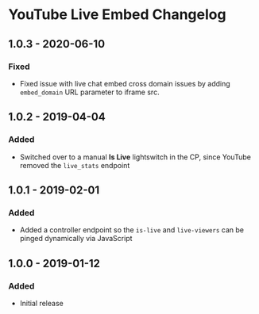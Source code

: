 # YouTube Live Embed Changelog

## 1.0.3 - 2020-06-10
### Fixed
 - Fixed issue with live chat embed cross domain issues by adding `embed_domain` URL parameter to iframe src.

## 1.0.2 - 2019-04-04
### Added
* Switched over to a manual **Is Live** lightswitch in the CP, since YouTube removed the `live_stats` endpoint

## 1.0.1 - 2019-02-01
### Added
- Added a controller endpoint so the `is-live` and `live-viewers` can be pinged dynamically via JavaScript

## 1.0.0 - 2019-01-12
### Added
- Initial release
